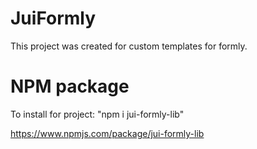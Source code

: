 # JuiFormly

This project was created for custom templates for formly.

# NPM package

To install for project: "npm i jui-formly-lib"

https://www.npmjs.com/package/jui-formly-lib
